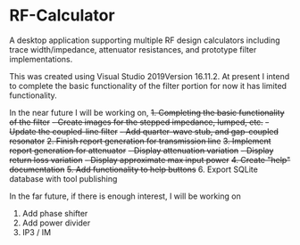 # RF-Calculator
A desktop application supporting multiple RF design calculators including trace width/impedance, attenuator resistances, and prototype filter implementations.

This was created using Visual Studio 2019Version 16.11.2. At present I intend to complete the basic functionality of the filter portion for now it has limited functionality.

In the near future I will be working on,
~~1. Completing the basic functionality of the filter~~
~~- Create images for the stepped impedance, lumped, etc.~~
~~- Update the coupled-line filter~~
~~- Add quarter-wave stub, and gap-coupled resonator~~
~~2. Finish report generation for transmission line~~
~~3. Implement report generation for attenuator~~
~~- Display attenuation variation~~
~~- Display return loss variation~~
~~- Display approximate max input power~~
~~4. Create "help" documentation~~
~~5. Add functionality to help buttons~~
6. Export SQLite database with tool publishing

In the far future, if there is enough interest, I will be working on
1. Add phase shifter
2. Add power divider
3. IP3 / IM
